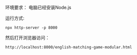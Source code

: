 环境要求：
电脑已经安装Node.js

运行方式:

```shell
npx http-server -p 8000
```

然后打开浏览器访问：
```
http://localhost:8000/english-matching-game-modular.html
```


